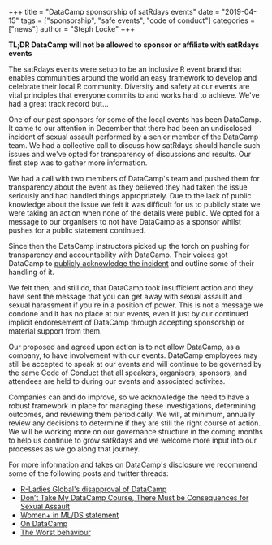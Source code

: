 +++
title = "DataCamp sponsorship of satRdays events"
date = "2019-04-15"
tags = ["sponsorship", "safe events", "code of conduct"]
categories = ["news"]
author = "Steph Locke"
+++

**TL;DR DataCamp will not be allowed to sponsor or affiliate with satRdays events**

The satRdays events were setup to be an inclusive R event brand that enables communities around the world an easy framework to develop and celebrate their local R community. Diversity and safety at our events are vital principles that everyone commits to and works hard to achieve. We've had a great track record but...

One of our past sponsors for some of the local events has been DataCamp. It came to our attention in December that there had been an undisclosed incident of sexual assault performed by a senior member of the DataCamp team. We had a collective call to discuss how satRdays should handle such issues and we've opted for transparency of discussions and results. Our first step was to gather more information.

We had a call with two members of DataCamp's team and pushed them for transparency about the event as they believed they had taken the issue seriously and had handled things appropriately. Due to the lack of public knowledge about the issue we felt it was difficult for us to publicly state we were taking an action when none of the details were public. We opted for a message to our organisers to not have DataCamp as a sponsor whilst pushes for a public statement continued.

Since then the DataCamp instructors picked up the torch on pushing for transparency and accountability with DataCamp. Their voices got DataCamp to [publicly acknowledge the incident](https://datacamp.com/community/blog/note-to-our-community) and outline some of their handling of it.

We felt then, and still do, that DataCamp took insufficient action and they have sent the message that you can get away with sexual assault and sexual harassment if you're in a position of power. This is not a message we condone and it has no place at our events, even if just by our continued implicit endoresement of DataCamp through accepting sponsorship or material support from them.

Our proposed and agreed upon action is to not allow DataCamp, as a company, to have involvement with our events. DataCamp employees may still be accepted to speak at our events and will continue to be governed by the same Code of Conduct that all speakers, organisers, sponsors, and attendees are held to during our events and associated activites.

Companies can and do improve, so we acknowledge the need to have a robust framework in place for managing these investigations, determining outcomes, and reviewing them periodically. We will, at minimum, annually review any decisions to determine if they are still the right course of action. We will be working more on our governance structure in the coming months to help us continue to grow satRdays and we welcome more input into our processes as we go along that journey.

For more information and takes on DataCamp's disclosure we recommend some of the following posts and twitter threads:

- [R-Ladies Global's disapproval of DataCamp](https://blog.rladies.org/post/statement-about-datacamp/)
- [Don’t Take My DataCamp Course, There Must be Consequences for Sexual Assault](https://noamross.github.io/datacamp-sexual-assault/)
- [Women+ in ML/DS statement](https://twitter.com/wimlds/status/1115734798113300481)
- [On DataCamp](https://medium.com/@heathernolis/on-datacamp-aafd82f94e60)
- [The Worst behaviour](http://third-bit.com/2019/04/05/the-worst-behavior.html)
